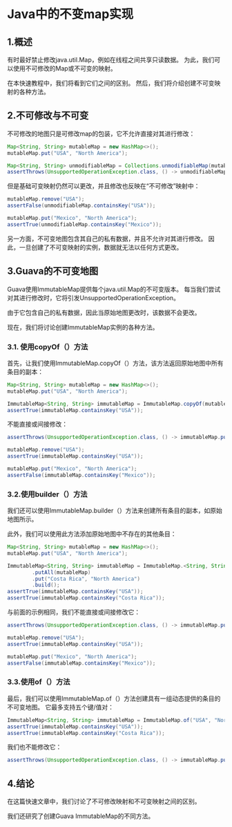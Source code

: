 # Java中的不变map实现

## 1.概述
有时最好禁止修改java.util.Map，例如在线程之间共享只读数据。 为此，我们可以使用不可修改的Map或不可变的映射。

在本快速教程中，我们将看到它们之间的区别。 然后，我们将介绍创建不可变映射的各种方法。

## 2.不可修改与不可变
不可修改的地图只是可修改map的包装，它不允许直接对其进行修改：

```java
Map<String, String> mutableMap = new HashMap<>();
mutableMap.put("USA", "North America");

Map<String, String> unmodifiableMap = Collections.unmodifiableMap(mutableMap);
assertThrows(UnsupportedOperationException.class, () -> unmodifiableMap.put("Canada", "North America"));
```

但是基础可变映射仍然可以更改，并且修改也反映在“不可修改”映射中：

```java
mutableMap.remove("USA");
assertFalse(unmodifiableMap.containsKey("USA"));

mutableMap.put("Mexico", "North America");
assertTrue(unmodifiableMap.containsKey("Mexico"));
```

另一方面，不可变地图包含其自己的私有数据，并且不允许对其进行修改。 因此，一旦创建了不可变映射的实例，数据就无法以任何方式更改。

## 3.Guava的不可变地图
Guava使用ImmutableMap提供每个java.util.Map的不可变版本。 每当我们尝试对其进行修改时，它将引发UnsupportedOperationException。

由于它包含自己的私有数据，因此当原始地图更改时，该数据不会更改。

现在，我们将讨论创建ImmutableMap实例的各种方法。

### 3.1. 使用copyOf（）方法
首先，让我们使用ImmutableMap.copyOf（）方法，该方法返回原始地图中所有条目的副本：

```java
Map<String, String> mutableMap = new HashMap<>();
mutableMap.put("USA", "North America");

ImmutableMap<String, String> immutableMap = ImmutableMap.copyOf(mutableMap);
assertTrue(immutableMap.containsKey("USA"));
```

不能直接或间接修改：

```java
assertThrows(UnsupportedOperationException.class, () -> immutableMap.put("Canada", "North America"));

mutableMap.remove("USA");
assertTrue(immutableMap.containsKey("USA"));

mutableMap.put("Mexico", "North America");
assertFalse(immutableMap.containsKey("Mexico"));
```

### 3.2.使用builder（）方法
我们还可以使用ImmutableMap.builder（）方法来创建所有条目的副本，如原始地图所示。

此外，我们可以使用此方法添加原始地图中不存在的其他条目：

```java
Map<String, String> mutableMap = new HashMap<>();
mutableMap.put("USA", "North America");

ImmutableMap<String, String> immutableMap = ImmutableMap.<String, String>builder()
        .putAll(mutableMap)
        .put("Costa Rica", "North America")
        .build();
assertTrue(immutableMap.containsKey("USA"));
assertTrue(immutableMap.containsKey("Costa Rica"));
```

与前面的示例相同，我们不能直接或间接修改它：

```java
assertThrows(UnsupportedOperationException.class, () -> immutableMap.put("Canada", "North America"));

mutableMap.remove("USA");
assertTrue(immutableMap.containsKey("USA"));

mutableMap.put("Mexico", "North America");
assertFalse(immutableMap.containsKey("Mexico"));
```

### 3.3.使用of（）方法
最后，我们可以使用ImmutableMap.of（）方法创建具有一组动态提供的条目的不可变地图。 它最多支持五个键/值对：

```java
ImmutableMap<String, String> immutableMap = ImmutableMap.of("USA", "North America", "Costa Rica", "North America");
assertTrue(immutableMap.containsKey("USA"));
assertTrue(immutableMap.containsKey("Costa Rica"));
```

我们也不能修改它：

```java
assertThrows(UnsupportedOperationException.class, () -> immutableMap.put("Canada", "North America"));
```

## 4.结论
在这篇快速文章中，我们讨论了不可修改映射和不可变映射之间的区别。

我们还研究了创建Guava ImmutableMap的不同方法。